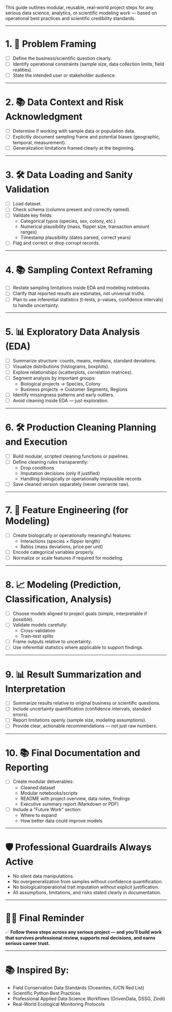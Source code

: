 
This guide outlines modular, reusable, real-world project steps for any serious data science, analytics, or scientific modeling work — based on operational best practices and scientific credibility standards.

---

# 1. 📜 Problem Framing
- [ ] Define the business/scientific question clearly.
- [ ] Identify operational constraints (sample size, data collection limits, field realities).
- [ ] State the intended user or stakeholder audience.

---

# 2. 📚 Data Context and Risk Acknowledgment
- [ ] Determine if working with sample data or population data.
- [ ] Explicitly document sampling frame and potential biases (geographic, temporal, measurement).
- [ ] Generalization limitations framed clearly at the beginning.

---

# 3. 🛠 Data Loading and Sanity Validation
- [ ] Load dataset.
- [ ] Check schema (columns present and correctly named).
- [ ] Validate key fields:
  - Categorical typos (species, sex, colony, etc.)
  - Numerical plausibility (mass, flipper size, transaction amount ranges)
  - Timestamp plausibility (dates parsed, correct years)
- [ ] Flag and correct or drop corrupt records.

---

# 4. 📚 Sampling Context Reframing
- [ ] Restate sampling limitations inside EDA and modeling notebooks.
- [ ] Clarify that reported results are estimates, not universal truths.
- [ ] Plan to use inferential statistics (t-tests, p-values, confidence intervals) to handle uncertainty.

---

# 5. 📊 Exploratory Data Analysis (EDA)
- [ ] Summarize structure: counts, means, medians, standard deviations.
- [ ] Visualize distributions (histograms, boxplots).
- [ ] Explore relationships (scatterplots, correlation matrices).
- [ ] Segment analysis by important groups:
  - Biological projects → Species, Colony
  - Business projects → Customer Segments, Regions
- [ ] Identify missingness patterns and early outliers.
- [ ] Avoid cleaning inside EDA — just exploration.

---

# 6. 🛠 Production Cleaning Planning and Execution
- [ ] Build modular, scripted cleaning functions or pipelines.
- [ ] Define cleaning rules transparently:
  - Drop conditions
  - Imputation decisions (only if justified)
  - Handling biologically or operationally implausible records
- [ ] Save cleaned version separately (never overwrite raw).

---

# 7. 🧬 Feature Engineering (for Modeling)
- [ ] Create biologically or operationally meaningful features:
  - Interactions (species × flipper length)
  - Ratios (mass deviations, price per unit)
- [ ] Encode categorical variables properly.
- [ ] Normalize or scale features if required for modeling.

---

# 8. 📈 Modeling (Prediction, Classification, Analysis)
- [ ] Choose models aligned to project goals (simple, interpretable if possible).
- [ ] Validate models carefully:
  - Cross-validation
  - Train-test splits
- [ ] Frame outputs relative to uncertainty.
- [ ] Use inferential statistics where applicable to support findings.

---

# 9. 📊 Result Summarization and Interpretation
- [ ] Summarize results relative to original business or scientific questions.
- [ ] Include uncertainty quantification (confidence intervals, standard errors).
- [ ] Report limitations openly (sample size, modeling assumptions).
- [ ] Provide clear, actionable recommendations — not just raw numbers.

---

# 10. 📚 Final Documentation and Reporting
- [ ] Create modular deliverables:
  - Cleaned dataset
  - Modular notebooks/scripts
  - README with project overview, data notes, findings
  - Executive summary report (Markdown or PDF)
- [ ] Include a "Future Work" section:
  - Where to expand
  - How better data could improve models

---

# 🛡️ Professional Guardrails Always Active
- No silent data manipulations.
- No overgeneralization from samples without confidence quantification.
- No biological/operational trait imputation without explicit justification.
- All assumptions, limitations, and risks stated clearly in documentation.

---

# 🧘‍♂️ Final Reminder

✅ **Follow these steps across any serious project — and you’ll build work that survives professional review, supports real decisions, and earns serious career trust.**

---

# 📚 Inspired By:
- Field Conservation Data Standards (Oceanites, IUCN Red List)
- Scientific Python Best Practices
- Professional Applied Data Science Workflows (DrivenData, DSSG, Zindi)
- Real-World Ecological Monitoring Protocols